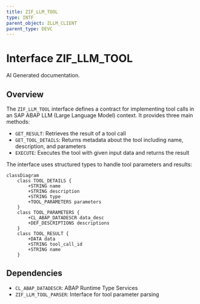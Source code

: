 ```yaml
---
title: ZIF_LLM_TOOL
type: INTF
parent_object: ZLLM_CLIENT
parent_type: DEVC
---
```


# Interface ZIF_LLM_TOOL

AI Generated documentation.

## Overview

The `ZIF_LLM_TOOL` interface defines a contract for implementing tool calls in an SAP ABAP LLM (Large Language Model) context. It provides three main methods:

- `GET_RESULT`: Retrieves the result of a tool call
- `GET_TOOL_DETAILS`: Returns metadata about the tool including name, description, and parameters
- `EXECUTE`: Executes the tool with given input data and returns the result

The interface uses structured types to handle tool parameters and results:

```mermaid
classDiagram
    class TOOL_DETAILS {
        +STRING name
        +STRING description
        +STRING type
        +TOOL_PARAMETERS parameters
    }
    class TOOL_PARAMETERS {
        +CL_ABAP_DATADESCR data_desc
        +DEF_DESCRIPTIONS descriptions
    }
    class TOOL_RESULT {
        +DATA data
        +STRING tool_call_id
        +STRING name
    }
```

## Dependencies

- `CL_ABAP_DATADESCR`: ABAP Runtime Type Services
- `ZIF_LLM_TOOL_PARSER`: Interface for tool parameter parsing
